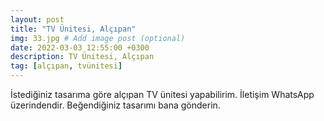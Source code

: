 ```yaml
---
layout: post
title: "TV Ünitesi, Alçıpan"
img: 33.jpg # Add image post (optional)
date: 2022-03-03 12:55:00 +0300
description: TV Ünitesi, Alçıpan
tag: [alçıpan, tvünitesi]
---
```

İstediğiniz tasarıma göre alçıpan TV ünitesi yapabilirim.
İletişim WhatsApp üzerindendir. Beğendiğiniz tasarımı bana gönderin.